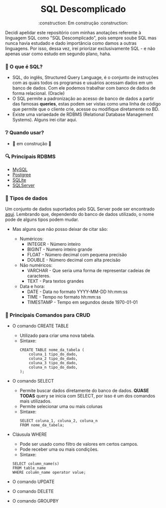 <h1 align="center">SQL Descomplicado</h1>
<p align="center">:construction: Em construção :construction:</p>

Decidi apelidar este repositório com minhas anotações referente à linguagem SQL como "SQL Descomplicado", pois sempre soube SQL mas nunca havia estudado e dado importância como damos a outras linguagens. Por isso, dessa vez, irei priorizar exclusivamente SQL - e não apenas usar como estudo em segundo plano, haha.

### 🤔 O que é SQL?

- SQL, do inglês, Structured Query Language, é o conjunto de instruções com as quais todos os programas e usuários acessam dados em um banco de dados. Com ele podemos trabalhar com banco de dados de forma relacional. (Oracle)
- O SQL permite a padronização ao acesso de banco de dados a partir das famosas __queries__, estas podem ser vistas como uma linha de código que permite que o cliente crie, acesse ou modifique diretamente no BD.
- Existe uma variaedade de RDBMS (Relational Database Management Systems). Alguns irei citar aqui.

### :grey_question: Quando usar?

- :construction: em construção :construction:

### :mag: Principais RDBMS

- [MySQL](https://www.mysql.com/) 
- [Postgree](https://www.postgresql.org/)
- [SQLite](https://sqlite.org/index.html)
- [SQLServer](https://www.microsoft.com/en-us/sql-server)

### :page_facing_up: Tipos de dados

Um conjunto de dados suportados pelo SQL Server pode ser encontrado [aqui](https://docs.microsoft.com/pt-br/sql/t-sql/data-types/data-types-transact-sql?view=sql-server-ver15). Lembrando que, dependendo do banco de dados utilizado, o nome pode de alguns tipos podem mudar.

- Mas alguns que não posso deixar de citar são:

    - Numéricos:
        - INTEGER - Número inteiro
        - BIGINT - Numero inteiro grande
        - FLOAT - Número decimal com pequena precisão
        - DOUBLE - Número decimal com alta precisão
    - Não numéricos:
        - VARCHAR - Que seria uma forma de representar cadeias de caracteres.
        - TEXT - Para textos grandes
    - Data e hora:
        - DATE - Data no formato YYYY-MM-DD hh:mm:ss
        - TIME - Tempo no formato hh:mm:ss 
        - TIMESTAMP - Tempo em segundos desde 1970-01-01

### :memo: Principais Comandos para CRUD

- O comando CREATE TABLE
    - Utilizado para criar uma nova tabela.
    - Sintaxe:
        ```
        CREATE TABLE nome_da_tabela (
            coluna_1 tipo_do_dado,
            coluna_2 tipo_do_dado,
            coluna_3 tipo_do_dado,
            coluna_n tipo_do_dado,
        );
        ```

- O comando SELECT
    - Permite buscar dados diretamente do banco de dados. __QUASE TODAS__ query se inicia com SELECT, por isso é um dos comandos mais utilizados.
    - Permite selecionar uma ou mais colunas
    - Sintaxe: 
        ```
        SELECT coluna_1, coluna_2, coluna_n
        FROM nome_da_tabela;
        ```

- Cláusula WHERE
    - Pode ser usado como filtro de valores em certos campos.
    - Pode receber uma ou mais condições.
    - Sintaxe:
    ```
    SELECT column_name(s)
    FROM table_name
    WHERE column_name operator value;
    ```

- O comando UPDATE

- O comando DELETE

- O comando GROUPBY

